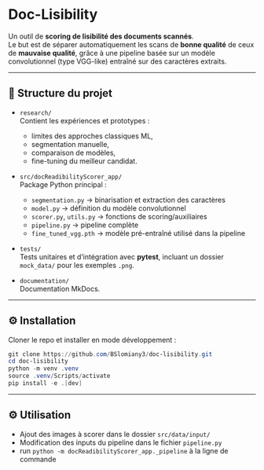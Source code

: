 # Doc-Lisibility

Un outil de **scoring de lisibilité des documents scannés**.  
Le but est de séparer automatiquement les scans de **bonne qualité** de ceux de **mauvaise qualité**, grâce à une pipeline basée sur un modèle convolutionnel (type VGG-like) entraîné sur des caractères extraits.

---

## 📂 Structure du projet

- `research/`  
  Contient les expériences et prototypes :  
  - limites des approches classiques ML,  
  - segmentation manuelle,  
  - comparaison de modèles,  
  - fine-tuning du meilleur candidat.

- `src/docReadibilityScorer_app/`  
  Package Python principal :  
  - `segmentation.py` → binarisation et extraction des caractères  
  - `model.py` → définition du modèle convolutionnel  
  - `scorer.py`, `utils.py` → fonctions de scoring/auxiliaires  
  - `pipeline.py` → pipeline complète
  - `fine_tuned_vgg.pth` → modèle pré-entraîné utilisé dans la pipeline

- `tests/`  
  Tests unitaires et d’intégration avec **pytest**, incluant un dossier `mock_data/` pour les exemples `.png`.

- `documentation/`  
  Documentation MkDocs.

---

## ⚙️ Installation

Cloner le repo et installer en mode développement :

```powershell
git clone https://github.com/BSlomiany3/doc-lisibility.git
cd doc-lisibility
python -m venv .venv
source .venv/Scripts/activate
pip install -e .[dev]
```

---

## ⚙️ Utilisation

- Ajout des images à scorer dans le dossier `src/data/input/`
- Modification des inputs du pipeline dans le fichier `pipeline.py`
- run `python -m docReadibilityScorer_app._pipeline` à la ligne de commande